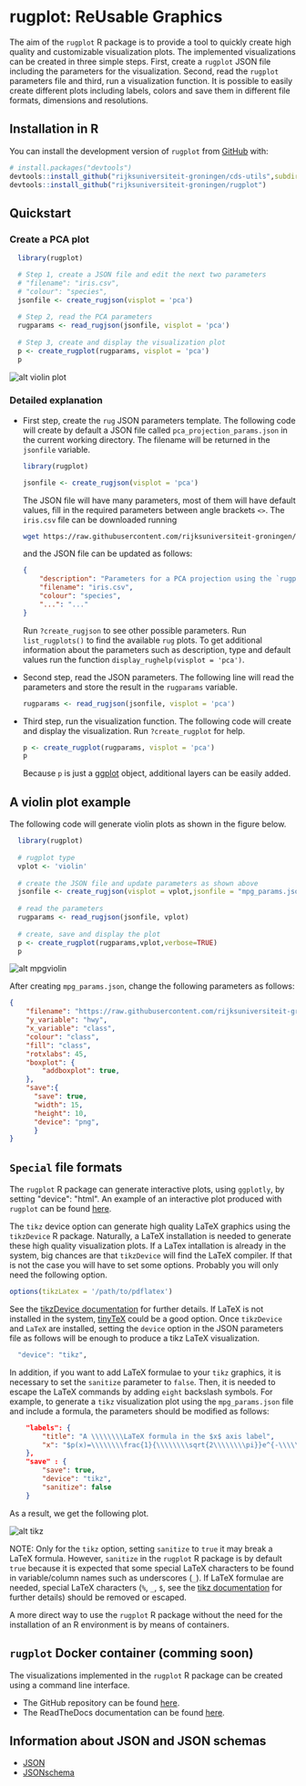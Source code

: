 # rugplot: ReUsable Graphics

<!-- badges: start -->
<!-- badges: end -->

The aim of the `rugplot` R package is to provide a tool to quickly
create high quality and customizable visualization plots. The
implemented visualizations can be created in three simple steps. First,
create a ``rugplot`` JSON file including the parameters for the
visualization. Second, read the ``rugplot`` parameters file and third, run
a visualization function. It is possible to easily create different
plots including labels, colors and save them in different file
formats, dimensions and resolutions. <!-- This package has been built
on top of [ggplot](https://ggplot2.tidyverse.org/). -->

## Installation in R

You can install the development version of `rugplot` from
[GitHub](https://github.com/) with:

``` r
# install.packages("devtools")
devtools::install_github("rijksuniversiteit-groningen/cds-utils",subdir="rugutils")
devtools::install_github("rijksuniversiteit-groningen/rugplot")
```

## Quickstart

### Create a PCA plot

```r
  library(rugplot)

  # Step 1, create a JSON file and edit the next two parameters
  # "filename": "iris.csv",
  # "colour": "species",
  jsonfile <- create_rugjson(visplot = 'pca')
	
  # Step 2, read the PCA parameters
  rugparams <- read_rugjson(jsonfile, visplot = 'pca')
	
  # Step 3, create and display the visualization plot
  p <- create_rugplot(rugparams, visplot = 'pca')
  p
```

![alt violin plot](./tests/testthat/results/Rplots.pdf.png)

### Detailed explanation

- First step, create the `rug` JSON parameters template. The following
  code will create by default a JSON file called
  `pca_projection_params.json` in the current working directory. The
  filename will be returned in the `jsonfile` variable.

	```r
	library(rugplot)

	jsonfile <- create_rugjson(visplot = 'pca')
	```
	
	The JSON file will have many parameters, most of them will have
    default values, fill in the required parameters between angle
    brackets `<>`. The `iris.csv` file can be downloaded running
	
	```bash
	wget https://raw.githubusercontent.com/rijksuniversiteit-groningen/rugplot/master/tests/testthat/data/iris.csv
	```
	
	and the JSON file can be updated as follows:
	
	```json
	{
		"description": "Parameters for a PCA projection using the `rugplot` R package",
		"filename": "iris.csv",
		"colour": "species",
		"...": "..."
	}
	```

	Run `?create_rugjson` to see other possible parameters. Run
    `list_rugplots()` to find the available `rug` plots. To get
    additional information about the parameters such as description,
    type and default values run the function `display_rughelp(visplot
    = 'pca')`. 

- Second step, read the JSON parameters. The following line will read
  the parameters and store the result in the `rugparams` variable.

  ```r
  rugparams <- read_rugjson(jsonfile, visplot = 'pca')
  ```
- Third step, run the visualization function. The following code will
  create and display the visualization. Run `?create_rugplot` for help.
  
  ```r
  p <- create_rugplot(rugparams, visplot = 'pca')
  p
  ```
  
  Because `p` is just a
  [ggplot](https://ggplot2.tidyverse.org/reference/index.html) object,
  additional layers can be easily added.


## A violin plot example

The following code will generate violin plots as shown in the figure below.

```r
  library(rugplot)
  
  # rugplot type
  vplot <- 'violin'
  
  # create the JSON file and update parameters as shown above
  jsonfile <- create_rugjson(visplot = vplot,jsonfile = "mpg_params.json")
  
  # read the parameters
  rugparams <- read_rugjson(jsonfile, vplot)
  
  # create, save and display the plot
  p <- create_rugplot(rugparams,vplot,verbose=TRUE)
  p
```

![alt mpgviolin](tests/testthat/results/ggplotmpg.csv-violin-20221009_203930.png)

After creating `mpg_params.json`, change the following parameters as follows:

```json
{
    "filename": "https://raw.githubusercontent.com/rijksuniversiteit-groningen/rugplot/master/tests/testthat/data/ggplotmpg.csv",
    "y_variable": "hwy",
    "x_variable": "class",
    "colour": "class",
    "fill": "class",
    "rotxlabs": 45,
    "boxplot": {
        "addboxplot": true,
    },
    "save":{
	  "save": true,
	  "width": 15,
	  "height": 10,
	  "device": "png",
	  }
}
```

## `Special` file formats

The `rugplot` R package can generate interactive plots, using
`ggplotly`, by setting "device": "html". An example of an interactive
plot produced with `rugplot` can be found
[here](https://docker-cds.readthedocs.io/en/latest/visualization/rvispack/rvispack.html). 

The `tikz` device option can generate high quality LaTeX graphics
using the `tikzDevice` R package. Naturally, a LaTeX installation is
needed to generate these high quality visualization plots. If a LaTex
intallation is already in the system, big chances are that
`tikzDevice` will find the LaTeX compiler. If that is not the case you
will have to set some options. Probably you will only need the
following option.

```r
options(tikzLatex = '/path/to/pdflatex')
```

See the [tikzDevice
documentation](https://cran.r-project.org/web/packages/tikzDevice/vignettes/tikzDevice.pdf)
for further details. If LaTeX is not installed in the system,
[tinyTeX](https://yihui.org/tinytex/#for-r-users) could be a good
option. Once `tikzDevice` and `LaTeX` are installed, setting the
`device` option in the JSON parameters file as follows will be enough
to produce a tikz LaTeX visualization.

```r
  "device": "tikz",
```

In addition, if you want to add LaTeX formulae to your `tikz`
graphics, it is necessary to set the `sanitize` parameter to
`false`. Then, it is needed to escape the LaTeX commands by adding
`eight` backslash symbols. For example, to generate a `tikz`
visualization plot using the ``mpg_params.json`` file and include a
formula, the parameters should be modified as follows:

```json
    "labels": {
        "title": "A \\\\\\\\LaTeX formula in the $x$ axis label",
        "x": "$p(x)=\\\\\\\\frac{1}{\\\\\\\\sqrt{2\\\\\\\\pi}}e^{-\\\\\\\\frac{x^2}{2}}$",
	},
	"save" : {
		"save": true,
		"device": "tikz",
		"sanitize": false
	}
```

As a result, we get the following plot.

![alt tikz](tests/testthat/results/mpg-tikzformula.png)

NOTE: Only for the `tikz` option, setting `sanitize` to `true` it may
break a LaTeX formula. However, `sanitize` in the `rugplot` R package
is by default `true` because it is expected that some special LaTeX
characters to be found in variable/column names such as underscores
(`_`). If LaTeX formulae are needed, special LaTeX characters (`%`, `_`,
`$`, see the [tikz
documentation](https://search.r-project.org/CRAN/refmans/tikzDevice/html/sanitizeTexString.html)
for further details) should be removed or escaped.

A more direct way to use the `rugplot` R package without the need for
the installation of an R environment is by means of containers.

## `rugplot` Docker container (comming soon)

The visualizations implemented in the `rugplot` R package can be
created using a command line interface.

- The GitHub repository can be found [here](https://github.com/rijksuniversiteit-groningen/docker-cds/tree/venus/feature/readme).
- The ReadTheDocs documentation can be found [here](https://docker-cds.readthedocs.io/en/latest/visualization/rvispack/rvispack.html).

## Information about JSON and JSON schemas

- [JSON](https://www.json.org/json-en.html) 
- [JSONschema](https://www.json.org/json-en.html)
